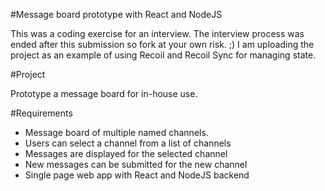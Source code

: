 #Message board prototype with React and NodeJS

This was a coding exercise for an interview. The interview process was ended after this submission so fork at your own risk. ;) I am uploading the project as an example of using Recoil and Recoil Sync for managing state.

#Project

Prototype a message board for in-house use.

#Requirements

- Message board of multiple named channels.
- Users can select a channel from a list of channels
- Messages are displayed for the selected channel
- New messages can be submitted for the new channel
- Single page web app with React and NodeJS backend
